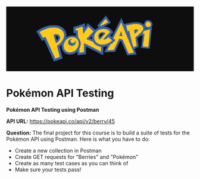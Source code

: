 ![Pokémon API Image](Poké_API.png)

# Pokémon API Testing

**Pokémon API Testing using Postman**

**API URL:** https://pokeapi.co/api/v2/berry/45

**Question:**
The final project for this course is to build a suite of tests for the Pokémon API using Postman.
Here is what you have to do:
- Create a new collection in Postman 
- Create GET requests for "Berries" and "Pokémon" 
- Create as many test cases as you can think of 
- Make sure your tests pass! 

